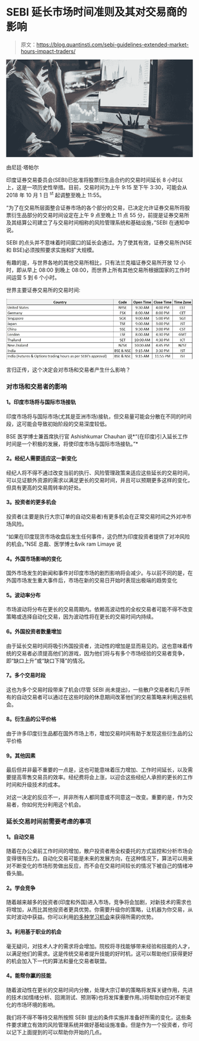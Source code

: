 # SEBI 延长市场时间准则及其对交易商的影响

> 原文：<https://blog.quantinsti.com/sebi-guidelines-extended-market-hours-impact-traders/>

![SEBI Guidelines On Extended Market Hours And Its Impact On Traders](img/557a20852aac98c084a51f6c11596e3c.png)

由尼廷·塔帕尔

印度证券交易委员会(SEBI)已批准将股票衍生品合约的交易时间延长 8 小时以上，这是一项历史性举措。目前，交易时间为上午 9:15 至下午 3:30，可能会从 2018 年 10 月 1 日 <sup>st</sup> 起调整至晚上 11:55。

“为了在交易所层面整合证券市场的各个部分的交易，已决定允许证券交易所将股票衍生品部分的交易时间设定在上午 9 点至晚上 11 点 55 分，前提是证券交易所及其结算公司建立了与交易时间相称的风险管理系统和基础设施，”SEBI 在通知中说。

SEBI 的点头并不意味着时间窗口的延长会通过。为了使其有效，证券交易所(NSE 和 BSE)必须按照要求实施和扩大规模。

有趣的是，与世界各地的其他交易所相比，只有法兰克福证券交易所开放 12 小时，即从早上 08:00 到晚上 08:00，而世界上所有其他交易所根据国家的工作时间运营 5 到 6 个小时。

世界主要证券交易所的交易时间:

![Trading hours of some of the world's major stock exchanges](img/95eda6d9390bbdc9868c56f5bb28caf2.png)

言归正传，这个决定会对市场和交易者产生什么影响？

### **对市场和交易者的影响**

#### **1。印度市场将与国际市场接轨**

印度市场将与国际市场(尤其是亚洲市场)接轨，但交易量可能会分散在不同的时间段，这可能会导致初始阶段的交易深度较低。

BSE 医学博士兼首席执行官 Ashishkumar Chauhan 说*“(在印度)引入延长工作时间是一个积极的发展，将使印度市场与国际市场接轨。”*

#### **2。经纪人需要适应这一新变化**

经纪人将不得不通过改变当前的执行、风险管理政策来适应这些延长的交易时间，可以见证额外资源的需求以满足更长的交易时间，并且可以预期更多这样的变化，但具有更高的交易周转率的好处。

#### **3。投资者的更多机会**

投资者(主要是执行大宗订单的自动交易者)有更多机会在正常交易时间之外对冲市场风险。

“如果在印度现货市场收盘后发生任何事件，这仍然为印度投资者提供了对冲风险的机会。”NSE 总裁、医学博士&vik ram Limaye 说

#### **4。外国市场影响的变化**

国外市场发生的新闻和事件对印度市场的剧烈影响将会减少。与以前不同的是，在外国市场发生重大事件后，市场在新的交易日开始时表现出极端的趋势变化

#### **5。波动率分布**

市场波动将分布在更长的交易周期内。依赖高波动性的全权交易者可能不得不改变策略或选择自动化交易，因为波动性将在更长的交易时间内持续。

#### **6。外国投资者数量增加**

由于延长交易时间将吸引外国投资者，流动性的增加是显而易见的。这也意味着传统的交易者必须提高他们的游戏，因为他们将与有多个市场经验的交易者竞争，即“缺口上升”或“缺口下降”的情况。

#### **7。多个交易时段**

这也为多个交易时段带来了机会(尽管 SEBI 尚未提出)，一些散户交易者和几乎所有的自动交易者可以通过在这些时段的休息期间改革他们的交易策略来利用这些机会。

#### **8。衍生品的公平价格**

由于许多印度衍生品都在国外市场上市，增加交易时间有助于发现这些衍生品的公平价格

#### **9。其他因素**

最后但并非最不重要的一点是，这也可能意味着压力增加、工作时间延长，以及需要提高零售交易员的效率。经纪费将会上涨，以迎合这些经纪人承担的更长的工作时间和升级技术的成本。

对这一决定的反应不一，并非所有人都同意或不同意这一改变。重要的是，作为交易者，你如何充分利用这个机会。

### **延长交易时间前需要考虑的事项**

#### **1。自动交易**

随着在办公桌前工作时间的增加，散户投资者用全权委托的方式监控和分析市场会变得很有压力。自动化交易可能是未来的发展方向，在这种情况下，算法可以用来对不断变化的市场形势做出反应，而不会在交易时间较长的情况下被自己的情绪冲昏头脑。

#### **2。学会竞争**

随着越来越多的投资者(印度和外国)进入市场，竞争将会加剧，对新技术的需求也将增加，从而比其他投资者更具优势。你需要升级你的策略，让机器为你交易，从实时波动中获益。你可以利用[的多种学习机会](https://www.quantinsti.com/)来获得所需的优势。

#### **3。利用基于职业的机会**

毫无疑问，对技术人才的需求将会增加。院校将寻找能够带来经验和技能的人才，以满足他们的需求。这是传统交易者提升技能的好时机，这可以帮助他们获得更好的机会加入下一代的算法和量化交易者联盟。

#### **4。能帮你赢的技能**

随着波动性在更长的交易时间内分散，处理大宗订单的策略将发挥关键作用，先进的技术(如情绪分析、回溯测试、预测等)也将发挥重要作用。)将帮助你应对不断变化的市场环境的影响。

我们将不得不等待交易所按照 SEBI 提出的条件实施并准备好所需的变化，这些条件要求建立有效的风险管理系统并做好基础设施准备。但是作为一个投资者，你可以记下上面提到的可以帮助你开始的几点。